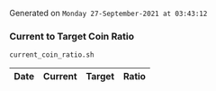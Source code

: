 Generated on `Monday 27-September-2021 at 03:43:12`

### Current to Target Coin Ratio
`current_coin_ratio.sh`

Date|Current|Target|Ratio
---|---|---|---
